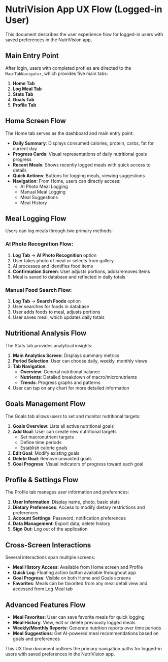 # NutriVision App UX Flow (Logged-in User)

This document describes the user experience flow for logged-in users with saved preferences in the NutriVision app.

## Main Entry Point

After login, users with completed profiles are directed to the `MainTabNavigator`, which provides five main tabs:

1. **Home Tab**
2. **Log Meal Tab**
3. **Stats Tab**
4. **Goals Tab**
5. **Profile Tab**

## Home Screen Flow

The Home tab serves as the dashboard and main entry point:

- **Daily Summary**: Displays consumed calories, protein, carbs, fat for current day
- **Progress Cards**: Visual representations of daily nutritional goals progress
- **Recent Meals**: Shows recently logged meals with quick access to details
- **Quick Actions**: Buttons for logging meals, viewing suggestions
- **Navigation**: From Home, users can directly access:
  - AI Photo Meal Logging
  - Manual Meal Logging
  - Meal Suggestions
  - Meal History

## Meal Logging Flow

Users can log meals through two primary methods:

### AI Photo Recognition Flow:
1. **Log Tab** → **AI Photo Recognition** option
2. User takes photo of meal or selects from gallery
3. AI processes and identifies food items
4. **Confirmation Screen**: User adjusts portions, adds/removes items
5. Meal is saved to database and reflected in daily totals

### Manual Food Search Flow:
1. **Log Tab** → **Search Foods** option
2. User searches for foods in database
3. User adds foods to meal, adjusts portions
4. User saves meal, which updates daily totals

## Nutritional Analysis Flow

The Stats tab provides analytical insights:

1. **Main Analytics Screen**: Displays summary metrics
2. **Period Selection**: User can choose daily, weekly, monthly views
3. **Tab Navigation**:
   - **Overview**: General nutritional balance
   - **Nutrients**: Detailed breakdown of macro/micronutrients
   - **Trends**: Progress graphs and patterns
4. User can tap on any chart for more detailed information

## Goals Management Flow

The Goals tab allows users to set and monitor nutritional targets:

1. **Goals Overview**: Lists all active nutritional goals
2. **Add Goal**: User can create new nutritional targets
   - Set macronutrient targets
   - Define time periods
   - Establish calorie goals
3. **Edit Goal**: Modify existing goals
4. **Delete Goal**: Remove unwanted goals
5. **Goal Progress**: Visual indicators of progress toward each goal

## Profile & Settings Flow

The Profile tab manages user information and preferences:

1. **User Information**: Display name, photo, basic stats
2. **Dietary Preferences**: Access to modify dietary restrictions and preferences
3. **Account Settings**: Password, notification preferences
4. **Data Management**: Export data, delete history
5. **Sign Out**: Log out of the application

## Cross-Screen Interactions

Several interactions span multiple screens:

- **Meal History Access**: Available from Home screen and Profile
- **Quick Log**: Floating action button available throughout app
- **Goal Progress**: Visible on both Home and Goals screens
- **Favorites**: Meals can be favorited from any meal detail view and accessed from Log Meal tab

## Advanced Features Flow

- **Meal Favorites**: User can save favorite meals for quick logging
- **Meal History**: View, edit or delete previously logged meals
- **Weekly/Monthly Reports**: Generate nutrition reports over time periods
- **Meal Suggestions**: Get AI-powered meal recommendations based on goals and preferences

This UX flow document outlines the primary navigation paths for logged-in users with saved preferences in the NutriVision app.
